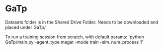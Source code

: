 # GaTp

Datasets folder is in the Shared Drive Folder. Needs to be downloaded and placed under GaTp/

To run a training session from scratch, with default params: 'python GaTp/main.py -agent_type magat -mode train -sim_num_process 1'  
